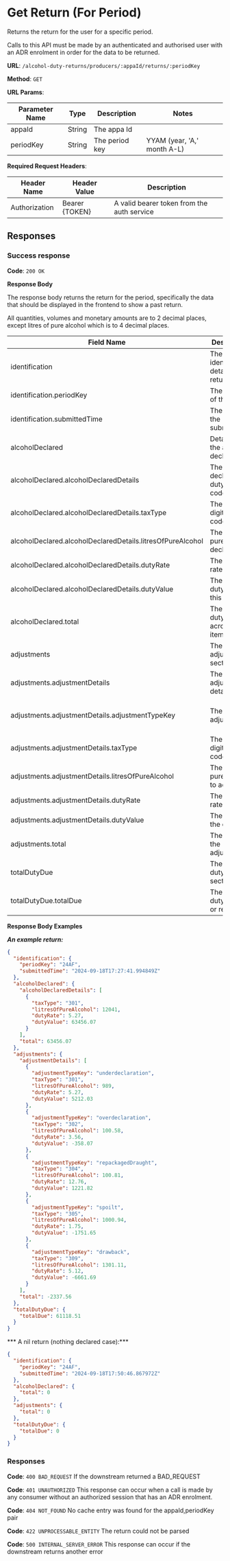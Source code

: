 # Get Return (For Period)

Returns the return for the user for a specific period.

Calls to this API must be made by an authenticated and authorised user with an ADR enrolment in order for the data to be returned.

**URL**: `/alcohol-duty-returns/producers/:appaId/returns/:periodKey`

**Method**: `GET`

**URL Params**:

| Parameter Name | Type   | Description    | Notes                       |
|----------------|--------|----------------|-----------------------------|
| appaId         | String | The appa Id    |                             |
| periodKey      | String | The period key | YYAM (year, 'A,' month A-L) |

**Required Request Headers**:

| Header Name   | Header Value   | Description                                |
|---------------|----------------|--------------------------------------------|
| Authorization | Bearer {TOKEN} | A valid bearer token from the auth service |

## Responses

### Success response

**Code**: `200 OK`

**Response Body**

The response body returns the return for the period, specifically the data that should be displayed in the frontend to show a past return.

All quantities, volumes and monetary amounts are to 2 decimal places, except litres of pure alcohol which is to 4 decimal places.

| Field Name                                                 | Description                              | Data Type    | Mandatory/Optional | Notes                                                                  |
|------------------------------------------------------------|------------------------------------------|--------------|--------------------|------------------------------------------------------------------------|
| identification                                             | The identification details of the return | Object       | Mandatory          |                                                                        |
| identification.periodKey                                   | The period of the return                 | String       | Mandatory          | YYAM (year, 'A,' month A-L)                                            |
| identification.submittedTime                               | The time of the submission               | Timestamp    | Mandatory          | YYYY-MM-DDThh:mm:ss.nnnnnnZ                                            |
| alcoholDeclared                                            | Details of the alcohol declared          | Object       | Mandatory          |                                                                        |
| alcoholDeclared.alcoholDeclaredDetails                     | The declared duty by tax code            | Array(Items) | Mandatory          |                                                                        |
| alcoholDeclared.alcoholDeclaredDetails.taxType             | The three digit tax code                 | String       | Mandatory          |                                                                        |
| alcoholDeclared.alcoholDeclaredDetails.litresOfPureAlcohol | The litres of pure alcohol declared      | Numeric      | Mandatory          |                                                                        |
| alcoholDeclared.alcoholDeclaredDetails.dutyRate            | The duty rate                            | Numeric      | Mandatory          |                                                                        |
| alcoholDeclared.alcoholDeclaredDetails.dutyValue           | The total duty due for this item         | Numeric      | Mandatory          |                                                                        |
| alcoholDeclared.total                                      | The total duty due across all items      | Numeric      | Mandatory          |                                                                        |
| adjustments                                                | The adjustment section                   | Object       | Mandatory          |                                                                        |
| adjustments.adjustmentDetails                              | The adjustment details                   | Array(Items) | Mandatory          |                                                                        |
| adjustments.adjustmentDetails.adjustmentTypeKey            | The type of adjustment                   | Enum         | Mandatory          | underdeclaration, overdeclaration, repackagedDraught, spolit, drawback |
| adjustments.adjustmentDetails.taxType                      | The three digit tax code                 | String       | Mandatory          |                                                                        |
| adjustments.adjustmentDetails.litresOfPureAlcohol          | The litres of pure alcohol to adjust     | String       | Mandatory          |                                                                        |
| adjustments.adjustmentDetails.dutyRate                     | The duty rate                            | String       | Mandatory          |                                                                        |
| adjustments.adjustmentDetails.dutyValue                    | The value of the duty                    | String       | Mandatory          | Positive if owing, negative if a refund                                |
| adjustments.total                                          | The total of the adjustments             | Numeric      | Mandatory          | Positive if owing, negative if a refund                                |
| totalDutyDue                                               | The total duty due section               | Object       | Mandatory          |                                                                        |
| totalDutyDue.totalDue                                      | The total duty to pay or refund          | Numeric      | Mandatory          | Positive if owing, negative if a refund                                |


**Response Body Examples**

***An example return:***

```json
{
  "identification": {
    "periodKey": "24AF",
    "submittedTime": "2024-09-18T17:27:41.994849Z"
  },
  "alcoholDeclared": {
    "alcoholDeclaredDetails": [
      {
        "taxType": "301",
        "litresOfPureAlcohol": 12041,
        "dutyRate": 5.27,
        "dutyValue": 63456.07
      }
    ],
    "total": 63456.07
  },
  "adjustments": {
    "adjustmentDetails": [
      {
        "adjustmentTypeKey": "underdeclaration",
        "taxType": "301",
        "litresOfPureAlcohol": 989,
        "dutyRate": 5.27,
        "dutyValue": 5212.03
      },
      {
        "adjustmentTypeKey": "overdeclaration",
        "taxType": "302",
        "litresOfPureAlcohol": 100.58,
        "dutyRate": 3.56,
        "dutyValue": -358.07
      },
      {
        "adjustmentTypeKey": "repackagedDraught",
        "taxType": "304",
        "litresOfPureAlcohol": 100.81,
        "dutyRate": 12.76,
        "dutyValue": 1221.82
      },
      {
        "adjustmentTypeKey": "spoilt",
        "taxType": "305",
        "litresOfPureAlcohol": 1000.94,
        "dutyRate": 1.75,
        "dutyValue": -1751.65
      },
      {
        "adjustmentTypeKey": "drawback",
        "taxType": "309",
        "litresOfPureAlcohol": 1301.11,
        "dutyRate": 5.12,
        "dutyValue": -6661.69
      }
    ],
    "total": -2337.56
  },
  "totalDutyDue": {
    "totalDue": 61118.51
  }
}
```

*** A nil return (nothing declared case):***
```json
{
  "identification": {
    "periodKey": "24AF",
    "submittedTime": "2024-09-18T17:50:46.867972Z"
  },
  "alcoholDeclared": {
    "total": 0
  },
  "adjustments": {
    "total": 0
  },
  "totalDutyDue": {
    "totalDue": 0
  }
}
```

### Responses
**Code**: `400 BAD_REQUEST`
If the downstream returned a BAD_REQUEST

**Code**: `401 UNAUTHORIZED`
This response can occur when a call is made by any consumer without an authorized session that has an ADR enrolment.

**Code**: `404 NOT_FOUND`
No cache entry was found for the appaId,periodKey pair

**Code**: `422 UNPROCESSABLE_ENTITY`
The return could not be parsed

**Code**: `500 INTERNAL_SERVER_ERROR`
This response can occur if the downstream returns another error